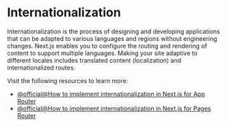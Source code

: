 # Internationalization

Internationalization is the process of designing and developing applications that can be adapted to various languages and regions without engineering changes. Next.js enables you to configure the routing and rendering of content to support multiple languages. Making your site adaptive to different locales includes translated content (localization) and internationalized routes.

Visit the following resources to learn more:

- [@official@How to implement internationalization in Next.js for App Router](https://nextjs.org/docs/app/guides/internationalization)
- [@official@How to implement internationalization in Next.js for Pages Router](https://nextjs.org/docs/pages/guides/internationalization)